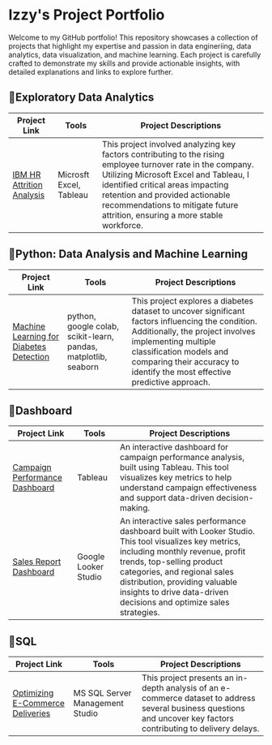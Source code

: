 # Izzy's Project Portfolio
Welcome to my GitHub portfolio! This repository showcases a collection of projects that highlight my expertise and passion in data engineriing, data analytics, data visualization, and machine learning. Each project is carefully crafted to demonstrate my skills and provide actionable insights, with detailed explanations and links to explore further.

## 📂Exploratory Data Analytics
|**Project Link**|**Tools**|**Project Descriptions**|
|---|---|---|
|[IBM HR Attrition Analysis](https://drive.google.com/file/d/1F6zAgWYYo5MW0RSJcc2amlV8H6SVegZP/view?usp=drive_link)|Microsft Excel, Tableau|This project involved analyzing key factors contributing to the rising employee turnover rate in the company. Utilizing Microsoft Excel and Tableau, I identified critical areas impacting retention and provided actionable recommendations to mitigate future attrition, ensuring a more stable workforce.|

## 📂Python: Data Analysis and Machine Learning
|**Project Link**|**Tools**|**Project Descriptions**|
|---|---|---|
|[Machine Learning for Diabetes Detection](https://github.com/mnurfaizy/diabetes_prediction)|python, google colab, scikit-learn, pandas, matplotlib, seaborn|This project explores a diabetes dataset to uncover significant factors influencing the condition. Additionally, the project involves implementing multiple classification models and comparing their accuracy to identify the most effective predictive approach.|

## 📂Dashboard
|**Project Link**|**Tools**|**Project Descriptions**|
|---|---|---|
|[Campaign Performance Dashboard](https://github.com/Izzyyka/ABCJewelryCampaignPerformanceDashboard/blob/main/README.md)|Tableau|An interactive dashboard for campaign performance analysis, built using Tableau. This tool visualizes key metrics to help understand campaign effectiveness and support data-driven decision-making.|
|[Sales Report Dashboard](https://github.com/Izzyyka/Sales-Report-Dashboard)|Google Looker Studio|An interactive sales performance dashboard built with Looker Studio. This tool visualizes key metrics, including monthly revenue, profit trends, top-selling product categories, and regional sales distribution, providing valuable insights to drive data-driven decisions and optimize sales strategies.|

## 📂SQL
|**Project Link**|**Tools**|**Project Descriptions**|
|---|---|---|
|[Optimizing E-Commerce Deliveries](https://github.com/mnurfaizy/optimizing-ecommerce-deliveries)|MS SQL Server Management Studio|This project presents an in-depth analysis of an e-commerce dataset to address several business questions and uncover key factors contributing to delivery delays.|

<!---
Izzyyka/Izzyyka is a ✨ special ✨ repository because its `README.md` (this file) appears on your GitHub profile.
You can click the Preview link to take a look at your changes.
--->

